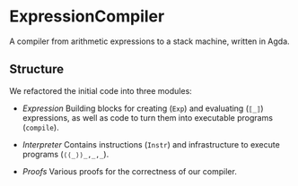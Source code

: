 # ExpressionCompiler

A compiler from arithmetic expressions to a stack machine, written in Agda.

## Structure

We refactored the initial code into three modules:

 - *Expression*
   Building blocks for creating (`Exp`) and evaluating (`⟦_⟧`) expressions, as well as code to turn them into executable programs (`compile`).

 - *Interpreter*
   Contains instructions (`Instr`) and infrastructure to execute programs (`⟨⟨_⟩⟩_,_,_`).

 - *Proofs*
   Various proofs for the correctness of our compiler.
